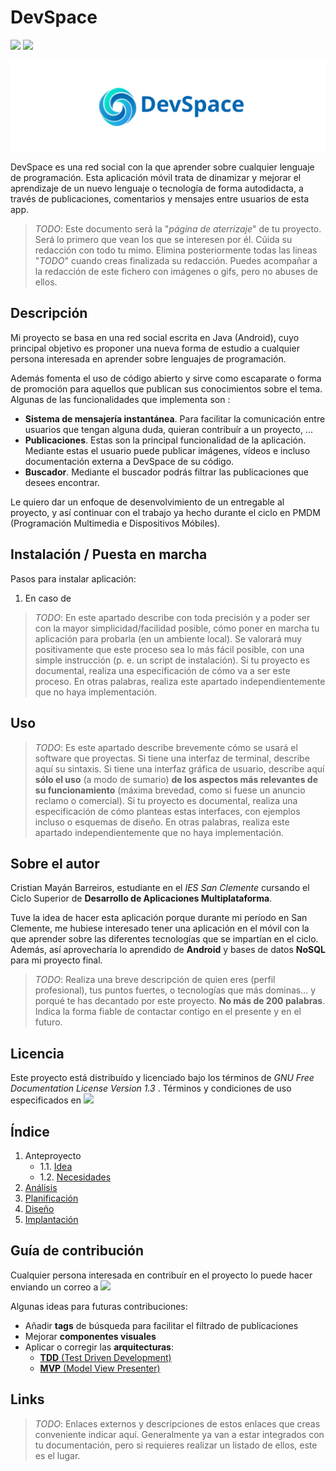 # DevSpace
<a href="https://opensource.org/licenses/MIT"><img src="https://img.shields.io/badge/License-MIT-blue.svg"/></a>
<a href="mailto: acc.devspace.suport@gmail.com?"><img src="https://img.shields.io/badge/contact-acc.devspace.suport%40gmail.com-brightgreen"/></a>




<img align="center" src="resources/images/logo-symbol.svg"></img>


DevSpace es una red social con la que aprender sobre cualquier lenguaje de programación. Esta aplicación móvil trata de dinamizar y mejorar el aprendizaje de un nuevo lenguaje o tecnología de forma autodidacta, a través de publicaciones, comentarios y mensajes entre usuarios de esta app.
> *TODO*: Este documento será la "*página de aterrizaje*" de tu proyecto. Será lo primero que vean los que se interesen por él. Cúida su redacción con todo tu mimo. Elimina posteriormente todas las lineas "*TODO*" cuando creas finalizada su redacción.
> Puedes acompañar a la redacción de este fichero con imágenes o gifs, pero no abuses de ellos.




## Descripción

Mi proyecto se basa en una red social escrita en Java (Android), cuyo principal objetivo es proponer una nueva forma de estudio a cualquier persona interesada en aprender sobre lenguajes de programación.

Además fomenta el uso de código abierto y sirve como escaparate o forma de promoción para aquellos que publican sus conocimientos sobre el tema. Algunas de las funcionalidades que implementa son :
* **Sistema de mensajería instantánea**. Para facilitar la comunicación entre usuarios que tengan alguna duda, quieran contribuír a un proyecto, ...
* **Publicaciones**. Estas son la principal funcionalidad de la aplicación. Mediante estas el usuario puede publicar imágenes, vídeos e incluso documentación externa a DevSpace de su código.
* **Buscador**. Mediante el buscador podrás filtrar las publicaciones que desees encontrar.

Le quiero dar un enfoque de desenvolvimiento de un entregable al proyecto, y así continuar con el trabajo ya hecho durante el ciclo en PMDM (Programación Multimedia e Dispositivos Móbiles).




## Instalación / Puesta en marcha

Pasos para instalar aplicación:

1. En caso de 

> *TODO*: En este apartado describe con toda precisión y a poder ser con la mayor simplicidad/facilidad posible, cómo poner en marcha tu aplicación para probarla (en un ambiente local). Se valorará muy positivamente que este proceso sea lo más fácil posible, con una simple instrucción (p. e. un script de instalación).
> Si tu proyecto es documental, realiza una especificación de cómo va a ser este proceso. En otras palabras, realiza este apartado independientemente que no haya implementación.




## Uso

> *TODO*: Es este apartado describe brevemente cómo se usará el software que proyectas. Si tiene una interfaz de terminal, describe aquí su sintaxis. Si tiene una interfaz gráfica de usuario, describe aquí **sólo el uso** (a modo de sumario) **de los aspectos más relevantes de su funcionamiento** (máxima brevedad, como si fuese un anuncio reclamo o comercial).
> Si tu proyecto es documental, realiza una especificación de cómo planteas estas interfaces, con ejemplos incluso o esquemas de diseño. En otras palabras, realiza este apartado independientemente que no haya implementación.




## Sobre el autor

Cristian Mayán Barreiros, estudiante en el _IES San Clemente_ cursando el Ciclo Superior de **Desarrollo de Aplicaciones Multiplataforma**.

Tuve la idea de hacer esta aplicación porque durante mi período en San Clemente, me hubiese interesado tener una aplicación en el móvil con la que aprender sobre las diferentes tecnologías que se impartían en el ciclo. Además, así aprovecharía lo aprendido de **Android** y bases de datos **NoSQL** para mi proyecto final.
> *TODO*: Realiza una breve descripción de quien eres (perfil profesional), tus puntos fuertes, o tecnologías que más dominas... y porqué te has decantado por este proyecto. **No más de 200 palabras**. Indica la forma fiable de contactar contigo en el presente y en el futuro.




## Licencia

Este proyecto está distribuído y licenciado bajo los términos de *GNU Free Documentation License Version 1.3* . Términos y condiciones de uso especificados en <a href="https://opensource.org/licenses/MIT"><img src="https://img.shields.io/badge/License-MIT-blue.svg"/></a>




## Índice

1. Anteproyecto
    * 1.1. [Idea](doc/templates/1_idea.md)
    * 1.2. [Necesidades](doc/templates/2_necesidades.md)
2. [Análisis](doc/templates/3_analise.md)
3. [Planificación](doc/templates/4_planificacion.md)
4. [Diseño](doc/templates/5_deseño.md)
5. [Implantación](doc/templates/6_implantacion.md)




## Guía de contribución

Cualquier persona interesada en contribuír en el proyecto lo puede hacer enviando un correo a <a href="mailto: acc.devspace.suport@gmail.com?"><img src="https://img.shields.io/badge/contact-acc.devspace.suport%40gmail.com-brightgreen"/></a>

Algunas ideas para futuras contribuciones:

* Añadir **tags** de búsqueda para facilitar el filtrado de publicaciones
* Mejorar **componentes visuales**
* Aplicar o corregir las **arquitecturas**:
  *  <a href="https://www.browserstack.com/guide/what-is-test-driven-development">**TDD** (Test Driven Development)</a>
  *  <a href="https://www.geeksforgeeks.org/mvp-model-view-presenter-architecture-pattern-in-android-with-example/">**MVP** (Model View Presenter)</a>




## Links

> *TODO*: Enlaces externos y descripciones de estos enlaces que creas conveniente indicar aquí. Generalmente ya van a estar integrados con tu documentación, pero si requieres realizar un listado de ellos, este es el lugar.

